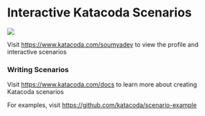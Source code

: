 # Interactive Katacoda Scenarios

[![](http://shields.katacoda.com/katacoda/soumyadey/count.svg)](https://www.katacoda.com/soumyadey "Get your profile on Katacoda.com")

Visit https://www.katacoda.com/soumyadey to view the profile and interactive scenarios

### Writing Scenarios
Visit https://www.katacoda.com/docs to learn more about creating Katacoda scenarios

For examples, visit https://github.com/katacoda/scenario-example
